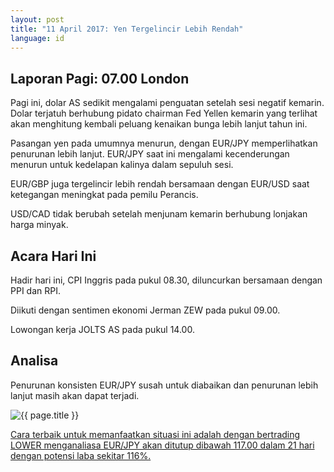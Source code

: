 ```yaml
---
layout: post
title: "11 April 2017: Yen Tergelincir Lebih Rendah"
language: id
---
```

## Laporan Pagi: 07.00 London

Pagi ini, dolar AS sedikit mengalami penguatan setelah sesi negatif kemarin. Dolar terjatuh berhubung pidato chairman Fed Yellen kemarin yang terlihat akan menghitung kembali peluang kenaikan bunga lebih lanjut tahun ini. 

Pasangan yen pada umumnya menurun, dengan EUR/JPY memperlihatkan penurunan lebih lanjut. EUR/JPY saat ini mengalami kecenderungan menurun untuk kedelapan kalinya dalam sepuluh sesi.

EUR/GBP juga tergelincir lebih rendah bersamaan dengan EUR/USD saat ketegangan meningkat pada pemilu Perancis.

USD/CAD tidak berubah setelah menjunam kemarin berhubung lonjakan harga minyak.

## Acara Hari Ini

Hadir hari ini, CPI Inggris pada pukul 08.30, diluncurkan bersamaan dengan PPI dan RPI.

Diikuti dengan sentimen ekonomi Jerman ZEW pada pukul 09.00.

Lowongan kerja JOLTS AS pada pukul 14.00.

## Analisa

Penurunan konsisten EUR/JPY susah untuk diabaikan dan penurunan lebih lanjut masih akan dapat terjadi. 

<img src="{{ site.url }}/images/id-11-apr-17.png" alt="{{ page.title }}" title="{{ page.title }}">

<a href="%LINK%%?currency=USD& market=forex&underlying=frxEURJPY&formname=higherlower&duration_amount=21&duration_units=d&expiry_type=duration&amount=10&amount_type=payout&barrier=117" target="_blank">Cara terbaik untuk memanfaatkan situasi ini adalah dengan bertrading LOWER menganaliasa EUR/JPY akan ditutup dibawah 117.00 dalam 21 hari dengan potensi laba sekitar 116%.</a>